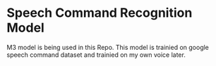 # Speech Command Recognition Model
M3 model is being used in this Repo.  This model is trainied on google speech command dataset and trainied on my own voice later. 

